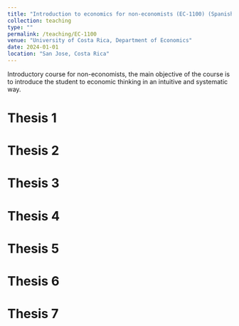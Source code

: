 ```yaml
---
title: "Introduction to economics for non-economists (EC-1100) (Spanish)"
collection: teaching
type: ""
permalink: /teaching/EC-1100
venue: "University of Costa Rica, Department of Economics"
date: 2024-01-01
location: "San Jose, Costa Rica"
---
```


Introductory course for non-economists, the main objective of the course is to introduce the student to economic thinking in an intuitive and systematic way.

Thesis 1
======

Thesis 2
======

Thesis 3
======


Thesis 4
======


Thesis 5
======

Thesis 6
======

Thesis 7
======

